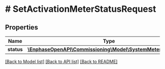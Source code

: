 # # SetActivationMeterStatusRequest

## Properties

Name | Type | Description | Notes
------------ | ------------- | ------------- | -------------
**status** | [**\EnphaseOpenAPI\Commissioning\Model\SystemMeterStatusEnum**](SystemMeterStatusEnum.md) |  | [optional]

[[Back to Model list]](../../README.md#models) [[Back to API list]](../../README.md#endpoints) [[Back to README]](../../README.md)
